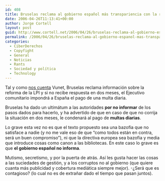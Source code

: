 ```yaml
---
id: 408
title: Bruselas reclama al gobierno español más transpariencia con la reforma de la LPI
date: 2006-04-26T11:13:41+00:00
author: Jorge Cortell
layout: post
guid: http://www.cortell.net/2006/04/26/bruselas-reclama-al-gobierno-espanol-mas-transpariencia-con-la-reforma-de-la-lpi/
permalink: /2006/04/26/bruselas-reclama-al-gobierno-espanol-mas-transpariencia-con-la-reforma-de-la-lpi/
categories:
  - CiberDerechos
  - Copyfight
  - General
  - Noticias
  - Rants
  - Sociedad y polí­tica
  - Technology
---
```

Tal y como [nos cuenta](http://www.vnunet.es/Actualidad/Noticias/Comunicaciones/Legislación/20060419023) Vunet, Bruselas reclama información sobre la reforma de la LPI y si no recibe respuesta en dos meses, el Ejecutivo comunitario impondrá a España el pago de una multa diaria.

Bruselas ha dado un ultimátum a las autoridades **por no informar** de los pasos dados para hacerlo, y ha advertido de que en caso de que no corrija la situación en dos meses, le condenará al pago de **multas diarias**.

Lo grave esta vez no es que el texto propuesto sea una bazofia que no satisface a nadie (y no me vale eso de que &#8220;como todos están en contra, será un buen compromiso&#8221;), ni que la directiva europea sea bazofia y media que introduce cosas como canon a las bibliotecas. En este caso lo grave es que **el gobierno español no informa**.

Mutismo, secretismo, y por la puerta de atrás. Así­ les gusta hacer las cosas a las suciedades de gestión, y a los corruptos no al gobierno (que quiere cuanta más publicidad y cobertura mediática siempre mejor). -¿Será que es contagioso? (lo cual no es de extrañar dado el tiempo que pasan juntos).